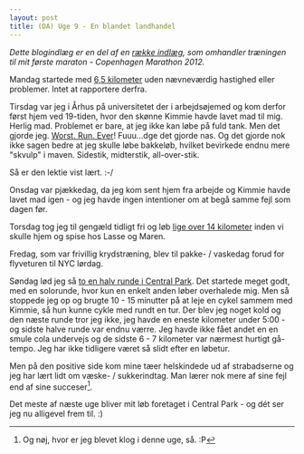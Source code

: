 ```yaml
---
layout: post
title: (DA) Uge 9 - En blandet landhandel
---
```


*Dette blogindlæg er en del af en [række indlæg](/marathon.html), som omhandler træningen til mit første maraton - Copenhagen Marathon 2012.*

Mandag startede med [6,5 kilometer](http://connect.garmin.com/activity/161839035) uden nævneværdig hastighed eller problemer. Intet at rapportere derfra.

Tirsdag var jeg i Århus på universitetet der i arbejdsøjemed og kom derfor først hjem ved 19-tiden, hvor den skønne Kimmie havde lavet mad til mig. Herlig mad. Problemet er bare, at jeg ikke kan løbe på fuld tank. Men det gjorde jeg. [Worst. Run. Ever](http://connect.garmin.com/activity/162333230)! Fuuu...dge det gjorde nas. Og det gjorde nok ikke sagen bedre at jeg skulle løbe bakkeløb, hvilket bevirkede endnu mere "skvulp" i maven. Sidestik, midterstik, all-over-stik.

Så er den lektie vist lært. :-/

Onsdag var pjækkedag, da jeg kom sent hjem fra arbejde og Kimmie havde lavet mad igen - og jeg havde ingen intentioner om at begå samme fejl som dagen før.

Torsdag tog jeg til gengæld tidligt fri og løb [lige over 14 kilometer](http://connect.garmin.com/activity/162706244) inden vi skulle hjem og spise hos Lasse og Maren.

Fredag, som var frivillig krydstræning, blev til pakke- / vaskedag forud for flyveturen til NYC lørdag.

Søndag lød jeg så [to en halv runde i Central Park](http://connect.garmin.com/activity/164249547). Det startede meget godt, med en solorunde, hvor kun en enkelt anden løber overhalede mig. Men så stoppede jeg op og brugte 10 - 15 minutter på at leje en cykel sammem med Kimmie, så hun kunne cykle med rundt en tur. Der blev jeg noget kold og den næste runde tror jeg ikke, jeg havde en eneste kilometer under 5:00 - og sidste halve runde var endnu værre. Jeg havde ikke fået andet en en smule cola undervejs og de sidste 6 - 7 kilometer var nærmest hurtigt gå-tempo. Jeg har ikke tidligere været så slidt efter en løbetur.

Men på den positive side kom mine tæer helskindede ud af strabadserne og jeg har lært lidt om væske- / sukkerindtag. Man lærer nok mere af sine fejl end af sine succeser[^1].

Det meste af næste uge bliver mit løb foretaget i Central Park - og dét ser jeg nu alligevel frem til. :)

[^1]: Og nøj, hvor er jeg blevet klog i denne uge, så. :P
